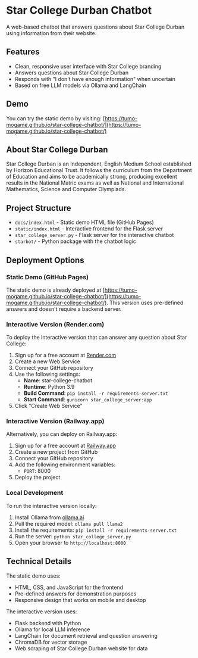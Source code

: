 # Star College Durban Chatbot

A web-based chatbot that answers questions about Star College Durban using information from their website.

## Features

- Clean, responsive user interface with Star College branding
- Answers questions about Star College Durban
- Responds with "I don't have enough information" when uncertain
- Based on free LLM models via Ollama and LangChain

## Demo

You can try the static demo by visiting: [https://tumo-mogame.github.io/star-college-chatbot/](https://tumo-mogame.github.io/star-college-chatbot/)

## About Star College Durban

Star College Durban is an Independent, English Medium School established by Horizon Educational Trust. It follows the curriculum from the Department of Education and aims to be academically strong, producing excellent results in the National Matric exams as well as National and International Mathematics, Science and Computer Olympiads.

## Project Structure

- `docs/index.html` - Static demo HTML file (GitHub Pages)
- `static/index.html` - Interactive frontend for the Flask server
- `star_college_server.py` - Flask server for the interactive chatbot
- `starbot/` - Python package with the chatbot logic

## Deployment Options

### Static Demo (GitHub Pages)

The static demo is already deployed at [https://tumo-mogame.github.io/star-college-chatbot/](https://tumo-mogame.github.io/star-college-chatbot/). This version uses pre-defined answers and doesn't require a backend server.

### Interactive Version (Render.com)

To deploy the interactive version that can answer any question about Star College:

1. Sign up for a free account at [Render.com](https://render.com/)
2. Create a new Web Service
3. Connect your GitHub repository
4. Use the following settings:
   - **Name**: star-college-chatbot
   - **Runtime**: Python 3.9
   - **Build Command**: `pip install -r requirements-server.txt`
   - **Start Command**: `gunicorn star_college_server:app`
5. Click "Create Web Service"

### Interactive Version (Railway.app)

Alternatively, you can deploy on Railway.app:

1. Sign up for a free account at [Railway.app](https://railway.app/)
2. Create a new project from GitHub
3. Connect your GitHub repository
4. Add the following environment variables:
   - `PORT`: 8000
5. Deploy the project

### Local Development

To run the interactive version locally:

1. Install Ollama from [ollama.ai](https://ollama.ai/)
2. Pull the required model: `ollama pull llama2`
3. Install the requirements: `pip install -r requirements-server.txt`
4. Run the server: `python star_college_server.py`
5. Open your browser to `http://localhost:8000`

## Technical Details

The static demo uses:
- HTML, CSS, and JavaScript for the frontend
- Pre-defined answers for demonstration purposes
- Responsive design that works on mobile and desktop

The interactive version uses:
- Flask backend with Python
- Ollama for local LLM inference
- LangChain for document retrieval and question answering
- ChromaDB for vector storage
- Web scraping of Star College Durban website for data
